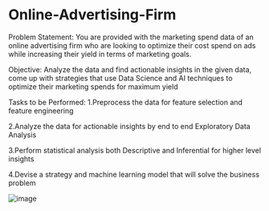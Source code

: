 # Online-Advertising-Firm

Problem Statement:
You are provided with the marketing spend data of an online advertising firm who are looking to optimize their cost spend on ads while increasing their yield in terms of marketing goals.

Objective:
Analyze the data and find actionable insights in the given data, come up with strategies that use Data Science and AI techniques to optimize their marketing spends for maximum yield

Tasks to be Performed:
1.Preprocess the data for feature selection and feature engineering

2.Analyze the data for actionable insights by end to end Exploratory Data Analysis

3.Perform statistical analysis both Descriptive and Inferential for higher level insights

4.Devise a strategy and machine learning model that will solve the business problem

![image](https://github.com/user-attachments/assets/045183ea-921f-40df-89ec-790af2bca4d3)
